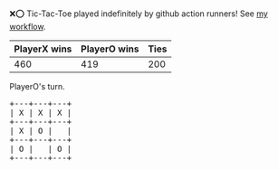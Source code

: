 :x::o: Tic-Tac-Toe played indefinitely by github action runners! See [my workflow](.github/workflows/play.yaml).

|PlayerX wins|PlayerO wins|Ties|
|-|-|-|
|460|419|200|

PlayerO's turn.

<pre>
+---+---+---+
| X | X | X |
+---+---+---+
| X | O |   |
+---+---+---+
| O |   | O |
+---+---+---+
</pre>